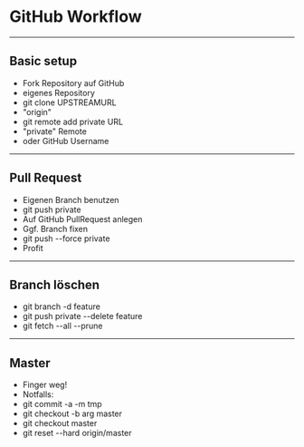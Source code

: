 # GitHub Workflow

---

## Basic setup

- Fork Repository auf GitHub
 - eigenes Repository
- git clone UPSTREAMURL
 - "origin"
- git remote add private URL
 - "private" Remote
 - oder GitHub Username

---

## Pull Request

- Eigenen Branch benutzen
- git push private
- Auf GitHub PullRequest anlegen
- Ggf. Branch fixen
- git push --force private
- Profit

---

## Branch löschen
 - git branch -d feature
 - git push private --delete feature
 - git fetch --all --prune

---

## Master

- Finger weg!
- Notfalls:
 - git commit -a -m tmp
 - git checkout -b arg master
 - git checkout master
 - git reset --hard origin/master
